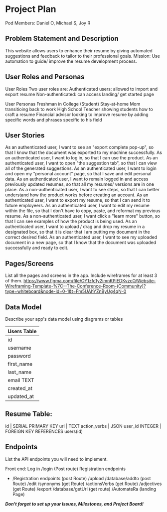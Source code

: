# Project Plan

Pod Members: Daniel O, Michael S, Joy R

## Problem Statement and Description

This website allows users to enhance their resume by giving automated suggestions and feedback to tailor to their professional goals. 
Mission: Use automation to guide/ improve  the resume development process. 

## User Roles and Personas

User Roles
Two user roles are: Authenticated users: allowed to import and export resume Non-authenticated: can access landing/ get started page

User Personas
Freshman in College (Student) Stay-at-home Mom transitioing back to work High School Teacher showing students how to craft a resume Financial advisor looking to improve resume by adding specific words and phrases specific to his field

## User Stories

As an authenticated user, I want to see an "export complete pop-up", so that I know that the document was exported to my machine successfully.
As an authenticated user, I want to log in, so that I can use the product.
As an authenticated user, I want to open "the suggestion tab", so that I can view all of the generated suggestions.
As an authenticated user, I want to login and open my "personal account" page, so that I save and edit personal data.
As an authenticated user, I want to remain logged in and access previously updated resumes, so that all my resumes/ versions are in one place.
As a non-authenticated user, I want to see steps, so that I can better understand how the product works before creating an account.
As an authenticated user, I want to export my resume, so that I can send it to future employeers.
As an authenticated user, I want to edit my resume within the file, so that I don't have to copy, paste, and reformat my previous resume.
As a non-authenticated user, I want click a "learn more" button, so that I can see examples of how the product is being used.
As an authenticated user, I want to upload / drag and drop my resume in a designated box, so that it is clear that I am putting my document in the correct desired field.
As an authenticated user, I want to see my uploaded document in a new page, so that I know that the document was uploaded successfully and ready to edit.

## Pages/Screens

List all the pages and screens in the app. Include wireframes for at least 3 of them.
https://www.figma.com/file/OY1zfc1y2imnKPiEDKvzcO/Website-Wireframing-Template-%7C--The-Conference-Room-(Community)?type=whiteboard&node-id=0-1&t=Fm5UAhYZnByUg4qN-0 

## Data Model

Describe your app's data model using diagrams or tables

  |Users Table|                                                                
  |---------------------------------                              
  |id         |  SERIAL PRIMARY KEY
  |username   |  TEXT 
  |password   |  TEXT 
  |first_name |  TEXT 
  |last_name  |  TEXT 
  |email TEXT |  NOT NULL UNIQUE CHECK (position('@' IN email) > 1)
  |created_at |  TIMESTAMP 
  |updated_at |  TIMESTAMP 


Resume Table:
----------------------------------
id              | SERIAL PRIMARY KEY
url             | TEXT 
action_verbs    | JSON
user_id INTEGER | FOREIGN KEY REFERENCES users(id) 

## Endpoints

List the API endpoints you will need to implement.

Front end:
Log in 
/login (Post route) 
Registration endpoints
-  /Registration endpoints (post Route)
/upload
/database/addto (post Route)
/edit 
/synonyms  (get Route)
/actionsVerbs (get Route)
/adjectives (get Route)
/export
/database/getUrl (get route)
/AutomateRa  (landing Page)


***Don't forget to set up your Issues, Milestones, and Project Board!***
